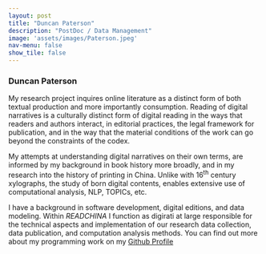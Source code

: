 ```yaml
---
layout: post
title: "Duncan Paterson"
description: "PostDoc / Data Management"
image: 'assets/images/Paterson.jpeg'
nav-menu: false
show_tile: false
---
```


### Duncan Paterson
My research project inquires online literature as a distinct form of both textual production and more importantly consumption. Reading of digital narratives is a culturally distinct form of digital reading in the ways that readers and authors interact, in editorial practices, the legal framework for publication, and in the way that the material conditions of the work can go beyond the constraints of the codex.

My attempts at understanding digital narratives on their own terms, are informed by my background in book history more broadly, and in my research into the history of printing in China. Unlike with 16<sup>th</sup> century xylographs, the study of born digital contents, enables extensive use of computational analysis, NLP, TOPICs, etc.

I have a background in software development, digital editions, and data modeling. Within *READCHINA* I function as digirati at large responsible for the technical aspects and implementation of our research data collection, data publication, and computation analysis methods. You can find out more about my programming work on my [Github Profile](https://github.com/duncdrum)
